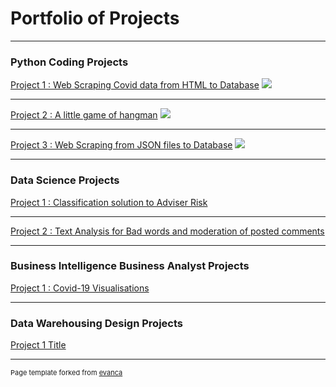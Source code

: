 # Portfolio of Projects 

---

### Python Coding Projects

[Project 1 : Web Scraping Covid data from HTML to Database](/sample_page)
<img src="images/dummy_thumbnail.jpg?raw=true"/>

---
[Project 2 : A little game of hangman](/pdf/sample_presentation.pdf)
<img src="images/dummy_thumbnail.jpg?raw=true"/>

---
[Project 3 : Web Scraping from JSON files to Database](http://example.com/)
<img src="images/dummy_thumbnail.jpg?raw=true"/>

---

### Data Science Projects

[Project 1 : Classification solution to Adviser Risk](http://example.com/)

---
[Project 2 : Text Analysis for Bad words and moderation of posted comments](http://example.com/)

---

### Business Intelligence Business Analyst Projects

[Project 1 : Covid-19 Visualisations](http://example.com/)

---
### Data Warehousing Design Projects

[Project 1 Title](http://example.com/)



---
<p style="font-size:11px">Page template forked from <a href="https://github.com/evanca/quick-portfolio">evanca</a></p>
<!-- Remove above link if you don't want to attibute -->
